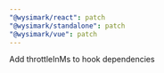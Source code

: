 ```yaml
---
"@wysimark/react": patch
"@wysimark/standalone": patch
"@wysimark/vue": patch
---
```


Add throttleInMs to hook dependencies

